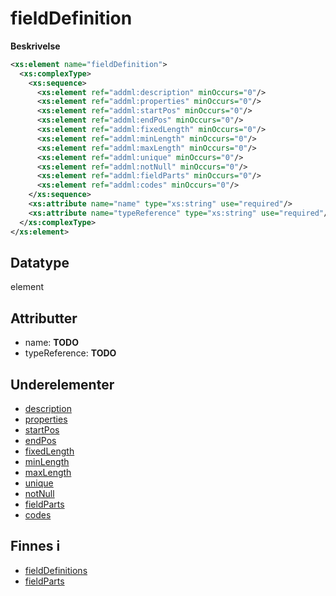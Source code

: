 # fieldDefinition

**Beskrivelse**

```xml
<xs:element name="fieldDefinition">
  <xs:complexType>
    <xs:sequence>
      <xs:element ref="addml:description" minOccurs="0"/>
      <xs:element ref="addml:properties" minOccurs="0"/>
      <xs:element ref="addml:startPos" minOccurs="0"/>
      <xs:element ref="addml:endPos" minOccurs="0"/>
      <xs:element ref="addml:fixedLength" minOccurs="0"/>
      <xs:element ref="addml:minLength" minOccurs="0"/>
      <xs:element ref="addml:maxLength" minOccurs="0"/>
      <xs:element ref="addml:unique" minOccurs="0"/>
      <xs:element ref="addml:notNull" minOccurs="0"/>
      <xs:element ref="addml:fieldParts" minOccurs="0"/>
      <xs:element ref="addml:codes" minOccurs="0"/>
    </xs:sequence>
    <xs:attribute name="name" type="xs:string" use="required"/>
    <xs:attribute name="typeReference" type="xs:string" use="required"/>
  </xs:complexType>
</xs:element>
```

## Datatype
element

## Attributter
*  name: **TODO**
*  typeReference: **TODO**


## Underelementer
* [description](description.md)
* [properties](properties.md)
* [startPos](startPos.md)
* [endPos](endPos.md)
* [fixedLength](fixedLength.md)
* [minLength](minLength.md)
* [maxLength](maxLength.md)
* [unique](unique.md)
* [notNull](notNull.md)
* [fieldParts](fieldParts.md)
* [codes](codes.md)

## Finnes i
* [fieldDefinitions](fieldDefinitions.md)
* [fieldParts](fieldParts.md)